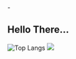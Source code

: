 -<h2>Hello There...</h2>
![Top Langs](https://github-readme-stats.vercel.app/api/top-langs/?username=victorlicht&layout=compact&exclude_repo=SurveyForm_FreeCodeCamp)
<picture>
<source 
  srcset="https://github-readme-stats.vercel.app/api?username=victorlicht&show_icons=true&theme=transparent&hide_border=true"
  media="(hide_border: true)"
/>
  <img src="https://github-readme-stats.vercel.app/api?username=victorlicht&show_icons=true" />
</picture>
